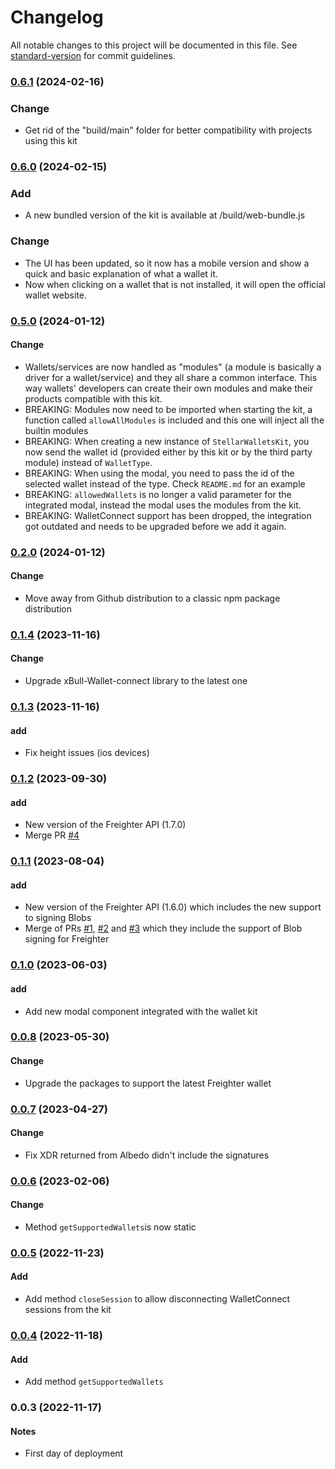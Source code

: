 # Changelog

All notable changes to this project will be documented in this file. See [standard-version](https://github.com/conventional-changelog/standard-version) for commit guidelines.

### [0.6.1](https://github.com/Creit-Tech/Stellar-Wallets-Kit/compare/v0.6.0...v0.6.1) (2024-02-16)

### Change
- Get rid of the "build/main" folder for better compatibility with projects using this kit

### [0.6.0](https://github.com/Creit-Tech/Stellar-Wallets-Kit/compare/v0.5.0...v0.6.0) (2024-02-15)
### Add
- A new bundled version of the kit is available at /build/web-bundle.js

### Change
- The UI has been updated, so it now has a mobile version and show a quick and basic explanation of what a wallet it.
- Now when clicking on a wallet that is not installed, it will open the official wallet website.

### [0.5.0](https://github.com/Creit-Tech/Stellar-Wallets-Kit/compare/v0.2.0...v0.5.0) (2024-01-12)
#### Change
- Wallets/services are now handled as "modules" (a module is basically a driver for a wallet/service) and they all share a common interface. This way wallets' developers can create their own modules and make their products compatible with this kit.
- BREAKING: Modules now need to be imported when starting the kit, a function called `allowAllModules` is included and this one will inject all the builtin modules 
- BREAKING: When creating a new instance of `StellarWalletsKit`, you now send the wallet id (provided either by this kit or by the third party module) instead of `WalletType`.
- BREAKING: When using the modal, you need to pass the id of the selected wallet instead of the type. Check `README.md` for an example
- BREAKING: `allowedWallets` is no longer a valid parameter for the integrated modal, instead the modal uses the modules from the kit.
- BREAKING: WalletConnect support has been dropped, the integration got outdated and needs to be upgraded before we add it again.

### [0.2.0](https://github.com/Creit-Tech/Stellar-Wallets-Kit/compare/v0.1.4...v0.2.0) (2024-01-12)
#### Change
- Move away from Github distribution to a classic npm package distribution

### [0.1.4](https://github.com/Creit-Tech/Stellar-Wallets-Kit/compare/v0.1.3...v0.1.4) (2023-11-16)
#### Change
- Upgrade xBull-Wallet-connect library to the latest one

### [0.1.3](https://github.com/Creit-Tech/Stellar-Wallets-Kit/compare/v0.1.1...v0.1.3) (2023-11-16)
#### add
- Fix height issues (ios devices)

### [0.1.2](https://github.com/Creit-Tech/Stellar-Wallets-Kit/compare/v0.1.0...v0.1.2) (2023-09-30)
#### add
- New version of the Freighter API (1.7.0)
- Merge PR [#4](https://github.com/Creit-Tech/Stellar-Wallets-Kit/pull/4)

### [0.1.1](https://github.com/Creit-Tech/Stellar-Wallets-Kit/compare/v0.1.0...v0.1.1) (2023-08-04)
#### add
- New version of the Freighter API (1.6.0) which includes the new support to signing Blobs
- Merge of PRs [#1](https://github.com/Creit-Tech/Stellar-Wallets-Kit/pull/1), [#2](https://github.com/Creit-Tech/Stellar-Wallets-Kit/pull/2) and [#3](https://github.com/Creit-Tech/Stellar-Wallets-Kit/pull/3) which they include the support of Blob signing for Freighter

### [0.1.0](https://github.com/Creit-Tech/Stellar-Wallets-Kit/compare/v0.0.8...v0.1.0) (2023-06-03)
#### add
- Add new modal component integrated with the wallet kit

### [0.0.8](https://github.com/Creit-Tech/Stellar-Wallets-Kit/compare/v0.0.7...v0.0.8) (2023-05-30)
#### Change
- Upgrade the packages to support the latest Freighter wallet

### [0.0.7](https://github.com/Creit-Tech/Stellar-Wallets-Kit/compare/v0.0.6...v0.0.7) (2023-04-27)
#### Change
- Fix XDR returned from Albedo didn't include the signatures

### [0.0.6](https://github.com/Creit-Tech/Stellar-Wallets-Kit/compare/v0.0.5...v0.0.6) (2023-02-06)
#### Change
- Method `getSupportedWallets`is now static

### [0.0.5](https://github.com/Creit-Tech/Stellar-Wallets-Kit/compare/v0.0.4...v0.0.5) (2022-11-23)
#### Add
- Add method `closeSession` to allow disconnecting WalletConnect sessions from the kit

### [0.0.4](https://github.com/Creit-Tech/Stellar-Wallets-Kit/compare/v0.0.2...v0.0.4) (2022-11-18)
#### Add
- Add method `getSupportedWallets`

### 0.0.3 (2022-11-17)
#### Notes
- First day of deployment
